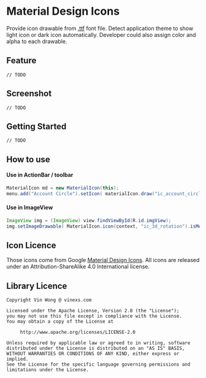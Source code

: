 # Material Design Icons

Provide icon drawable from [.ttf](http://en.wikipedia.org/wiki/TrueType) font file.
Detect application theme to show light icon or dark icon automatically.
Developer could also assign color and alpha to each drawable. 

## Feature

	// TODO
	
## Screenshot

	// TODO

## Getting Started

	// TODO
	
## How to use

#### Use in ActionBar / toolbar
```java
MaterialIcon md = new MaterialIcon(this);
menu.add("Account Circle").setIcon( materialIcon.draw("ic_account_circle") );

```
#### Use in ImageView
```java
ImageView img = (ImageView) view.findViewById(R.id.imgView);
img.setImageDrawable( MaterialIcon.icon(context, "ic_3d_rotation").isMenuItem(false) );
```

## Icon Licence

Those icons come from Google [Material Design Icons](https://github.com/google/material-design-icons). All icons are released under an Attribution-ShareAlike 4.0 International license.

## Library Licence

```
Copyright Vin Wong @ vinexs.com

Licensed under the Apache License, Version 2.0 (the "License");
you may not use this file except in compliance with the License.
You may obtain a copy of the License at

     http://www.apache.org/licenses/LICENSE-2.0

Unless required by applicable law or agreed to in writing, software
distributed under the License is distributed on an "AS IS" BASIS,
WITHOUT WARRANTIES OR CONDITIONS OF ANY KIND, either express or implied.
See the License for the specific language governing permissions and
limitations under the License.

```
